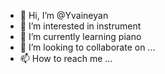 - 👋 Hi, I’m @Yvaineyan
- 👀 I’m interested in instrument
- 🌱 I’m currently learning piano
- 💞️ I’m looking to collaborate on ...
- 📫 How to reach me ...

<!---
Yvaineyan/Yvaineyan is a ✨ special ✨ repository because its `README.md` (this file) appears on your GitHub profile.
You can click the Preview link to take a look at your changes.
--->
